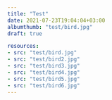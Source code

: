 ```yaml
---
title: "Test"
date: 2021-07-23T19:04:04+03:00
albumthumb: "test/bird.jpg"
draft: true

resources:
- src: "test/bird.jpg"
- src: "test/bird2.jpg"
- src: "test/bird3.jpg"
- src: "test/bird4.jpg"
- src: "test/bird5.jpg"
- src: "test/bird6.jpg"
---
```


